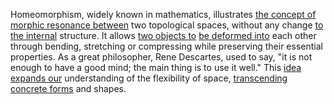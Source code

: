 
Homeomorphism, widely known in mathematics, illustrates [the concept of](2/1/3/2/2/2/2/.Concept) [morphic resonance between](1/3/1/2/2/2/1/3/.Resonance) two topological spaces, without any change [to the internal](3/2/1/2/1/1/1/_Inside-Outside) structure. It allows [two objects to](3/1/1/2/3/3/2/3/_Object-Instance) [be deformed into](3/3/3/_Manifestation-Transformation) each other through bending, stretching or compressing while preserving their essential properties. As a great philosopher, Rene Descartes, used to say, "it is not enough to have a good mind; the main thing is to use it well." This [idea expands our](2/3/1/1/1/1/.Idea) understanding of the flexibility of space, [transcending concrete forms](1/1/2/3/_Abstraction%20of%20concrete) and shapes.

